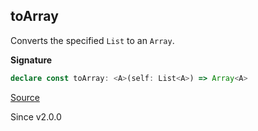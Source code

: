 ## toArray

Converts the specified `List` to an `Array`.

**Signature**

```ts
declare const toArray: <A>(self: List<A>) => Array<A>
```

[Source](https://github.com/Effect-TS/effect/tree/main/packages/effect/src/List.ts#L89)

Since v2.0.0